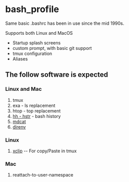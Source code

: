 bash_profile
============

Same basic .bashrc has been in use since the mid 1990s.

Supports both Linux and MacOS

* Startup splash screens
* custom prompt, with basic git support
* tmux configuration
* Aliases


## The follow software is expected

### Linux and Mac

1. tmux
1. exa - ls replacement
1. htop - top replacement
1. [hh - hstr](https://github.com/dvorka/hstr) - bash history
1. [mdcat](https://github.com/lunaryorn/mdcat)
1. [direnv](https://direnv.net)

### Linux

1. [xclip](https://github.com/astrand/xclip) -- For copy/Paste in tmux

### Mac

1. reattach-to-user-namespace
